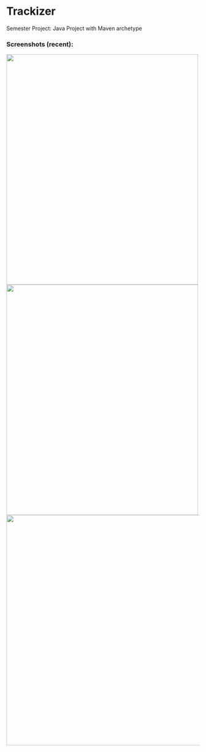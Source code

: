 # Trackizer

Semester Project: Java Project with Maven archetype

### Screenshots (recent):
<img src="https://github.com/akshitadixit/Trackizer-WA/blob/master/assets/home.PNG" height=600 width=500>         <img src="https://github.com/akshitadixit/Trackizer-WA/blob/master/assets/userpanel.PNG" height=600 width=500><br/>
<img src="https://github.com/akshitadixit/Trackizer-WA/blob/master/assets/adminpanel.PNG" height=600 width=1000>

